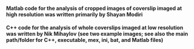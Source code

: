 #### Matlab code for the analysis of cropped images of coverslip imaged at high resolution was written primarily by Shayan Modiri

#### C++ code for the analysis of whole coverslips imaged at low resolution was written by Nik Mihaylov (see two example images; see also the main path/folder for C++, executable, mex, ini, bat, and Matlab files)
